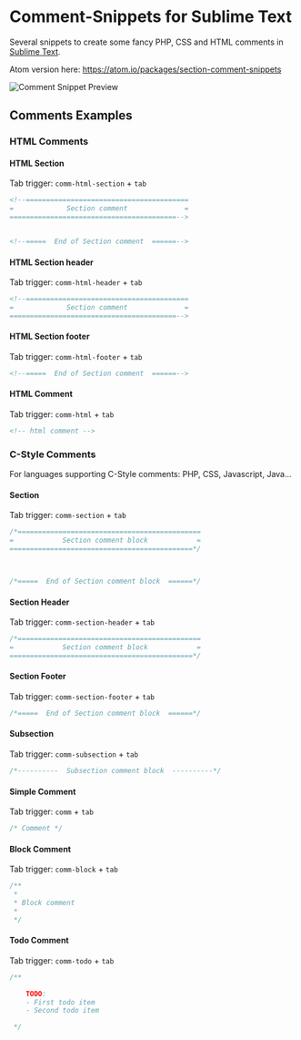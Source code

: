 # Comment-Snippets for Sublime Text

Several snippets to create some fancy PHP, CSS and HTML comments in [Sublime Text](http://www.sublimetext.com/).

Atom version here: https://atom.io/packages/section-comment-snippets

![Comment Snippet Preview](CommentSnippets.gif)

## Comments Examples

### HTML Comments

#### HTML Section

Tab trigger: `comm-html-section` + `tab`

```html
<!--========================================
=             Section comment              =
=========================================-->


<!--=====  End of Section comment  ======-->
```

#### HTML Section header

Tab trigger: `comm-html-header` + `tab`

```html
<!--========================================
=             Section comment              =
=========================================-->
```

#### HTML Section footer

Tab trigger: `comm-html-footer` + `tab`

```html
<!--=====  End of Section comment  ======-->
```

#### HTML Comment

Tab trigger: `comm-html` + `tab`

```html
<!-- html comment -->
```

### C-Style Comments

For languages supporting C-Style comments: PHP, CSS, Javascript, Java...

#### Section

Tab trigger: `comm-section` + `tab`


```css
/*=============================================
=            Section comment block            =
=============================================*/



/*=====  End of Section comment block  ======*/
```

#### Section Header

Tab trigger: `comm-section-header` + `tab`

```css
/*=============================================
=            Section comment block            =
=============================================*/
```

#### Section Footer

Tab trigger: `comm-section-footer` + `tab`

```css
/*=====  End of Section comment block  ======*/
```

#### Subsection

Tab trigger: `comm-subsection` + `tab`

```css
/*----------  Subsection comment block  ----------*/
```


#### Simple Comment

Tab trigger: `comm` + `tab`

```css
/* Comment */
```

#### Block Comment

Tab trigger: `comm-block` + `tab`

```css
/**
 *
 * Block comment
 *
 */
```

#### Todo Comment

Tab trigger: `comm-todo` + `tab`

```css
/**

    TODO:
    - First todo item
    - Second todo item

 */
```
